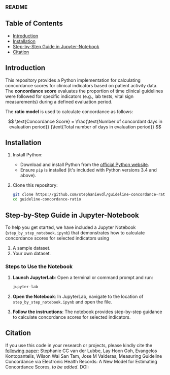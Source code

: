 ### README
## Table of Contents
- [Introduction](#introduction)
- [Installation](#installation)
- [Step-by-Step Guide in Jupyter-Notebook](#step-by-step-guide-in-jupyter-notebook)
- [Citation](#citation)

## Introduction 
This repository provides a Python implementation for calculating concordance scores for clinical indicators based on 
patient activity data. The **concordance score** evaluates the proportion of time clinical guidelines were followed for 
specific indicators (e.g., lab tests, vital sign measurements) during a defined evaluation period.

The **ratio model** is used to calculate concordance as follows:

$$ 
\text{Concordance Score} = \frac{\text{Number of concordant days in evaluation period}} {\text{Total number of days in evaluation period}}
$$


## Installation
1. Install Python:
   - Download and install Python from the [official Python website](https://www.python.org/).
   - Ensure `pip` is installed (it's included with Python versions 3.4 and above).

2. Clone this repository:
   ```bash
   git clone https://github.com/stephanievdl/guideline-concordance-ratio
   cd guideline-concordance-ratio
   ```


## Step-by-Step Guide in Jupyter-Notebook
To help you get started, we have included a Jupyter Notebook (`step_by_step_notebook.ipynb`) that demonstrates how to 
calculate concordance scores for selected indicators using 
1) A sample dataset. 
2) Your own dataset.

### Steps to Use the Notebook
1. **Launch JupyterLab**:
   Open a terminal or command prompt and run:
   ```bash
   jupyter-lab
   ```

2. **Open the Notebook**: 
   In JupyterLab, navigate to the location of `step_by_step_notebook.ipynb` and open the file.

3. **Follow the instructions**:
   The notebook provides step-by-step guidance to calculate concordance scores for selected indicators.


## Citation
If you use this code in your research or projects, please kindly cite the [following paper](https://):
Stephanie CC van der Lubbe, Lay Hoon Goh, Evangelos Kontopantelis, Wilson Wai San Tam, Jose M Valderas,
Measuring Guideline Concordance via Electronic Health Records: A New Model for Estimating Concordance Scores, 
*to be added*. DOI: 


